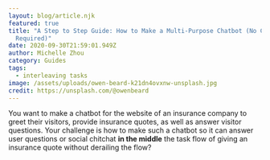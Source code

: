 ```yaml
---
layout: blog/article.njk
featured: true
title: "A Step to Step Guide: How to Make a Multi-Purpose Chatbot (No Coding
  Required)"
date: 2020-09-30T21:59:01.949Z
author: Michelle Zhou
category: Guides
tags:
  - interleaving tasks
image: /assets/uploads/owen-beard-k21dn4ovxnw-unsplash.jpg
credit: https://unsplash.com/@owenbeard
---
```

You want to make a chatbot for the website of an insurance company to greet their visitors, provide insurance quotes, as well as answer visitor questions. Your challenge is how to make such a chatbot so it can answer user questions or social chitchat **in the middle** the task flow of giving an insurance quote without derailing the flow?   

